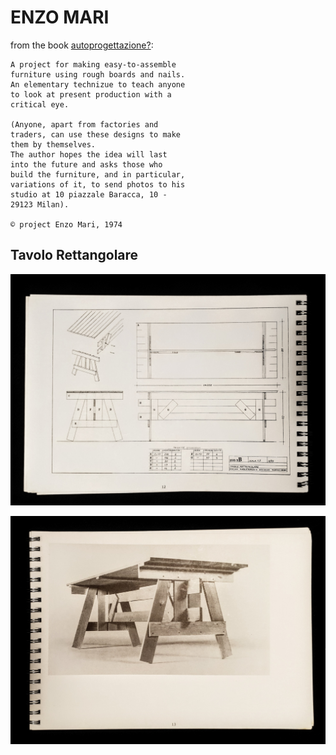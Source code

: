# ENZO MARI
from the book [autoprogettazione?](resources/Enzo-Mari-Autoprogettazione2.pdf):

    A project for making easy-to-assemble
    furniture using rough boards and nails.
    An elementary technizue to teach anyone
    to look at present production with a
    critical eye.

    (Anyone, apart from factories and
    traders, can use these designs to make
    them by themselves.
    The author hopes the idea will last
    into the future and asks those who
    build the furniture, and in particular,
    variations of it, to send photos to his
    studio at 10 piazzale Baracca, 10 -
    29123 Milan).

    © project Enzo Mari, 1974


## Tavolo Rettangolare

![Drawing of table, including material list](./images/drawing.jpg)

![Photo of table](./images/photo.jpg)

